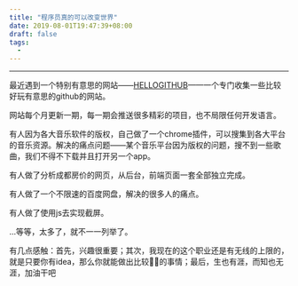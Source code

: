 ```yaml
---
title: "程序员真的可以改变世界"
date: 2019-08-01T19:47:39+08:00
draft: false
tags: 
  - 
---
```

----

最近遇到一个特别有意思的网站——[HELLOGITHUB](https://hellogithub.com/)——一个专门收集一些比较好玩有意思的github的网站。

网站每个月更新一期，每一期会推送很多精彩的项目，也不局限任何开发语言。

有人因为各大音乐软件的版权，自己做了一个chrome插件，可以搜集到各大平台的音乐资源。解决的痛点问题——某个音乐平台因为版权的问题，搜不到一些歌曲，我们不得不下载并且打开另一个app。

有人做了分析成都房价的网页，从后台，前端页面一套全部独立完成。

有人做了一个不限速的百度网盘，解决的很多人的痛点。

有人做了使用js去实现截屏。

...等等，太多了，就不一一列举了。

有几点感触：首先，兴趣很重要；其次，我现在的这个职业还是有无线的上限的，就是只要你有idea，那么你就能做出比较🐂🍺的事情；最后，生也有涯，而知也无涯，加油干吧




